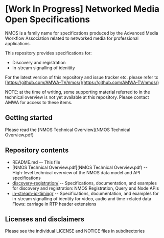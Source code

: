 # **[Work In Progress]** Networked Media Open Specifications

NMOS is a family name for specifications produced by the Advanced Media Workflow Association related to networked media for professional applications.

This repository provides specifications for:
* Discovery and registration
* In-stream signalling of idenitity

For the latest version of this repository and issue tracker etc. please refer to [https://github.com/AMWA-TV/nmos/](https://github.com/AMWA-TV/nmos/)

NOTE: at the time of writing, some supporting material referred to in the technical overview is not yet available at this repository. Please contact AMWA for access to these items. 

## Getting started

Please read the [NMOS Technical Overview](NMOS Technical Overview.pdf) 

## Repository contents

* README.md -- This file
* [NMOS Technical Overview.pdf](NMOS Technical Overview.pdf) -- High-level technical overview of the NMOS data model and API specifications
* [discovery-registration/](discovery-registration/) -- Specifications, documentation, and examples for discovery and registration: NMOS Registration, Query and Node APIs
* [in-stream-id-timing/](in-stream-id-timing/) -- Specifications, documentation, and examples for in-stream signalling of identity for video, audio and time-related data Flows: carriage in RTP header extensions

## Licenses and disclaimers

Please see the individual LICENSE and NOTICE files in subdirectories
